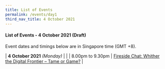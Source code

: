 ```yaml
---
title: List of Events
permalink: /events/day1
third_nav_title: 4 October 2021
---
```



#### **List of Events - 4 October 2021 (Draft)**

Event dates and timings below are in Singapore time (GMT +8). 

| **4 October 2021** *(Monday)*    |                                                                                                |
| 8.00pm to 9.30pm              | [Fireside Chat: Whither the Digital Frontier – Tame or Game?](/events/fireside-chat)                                                                                  |